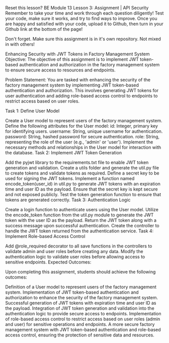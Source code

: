 Reset this lesson?
BE Module 13 Lesson 3: Assignment | API Security
Remember to take your time and work through each question diligently! Test your code, make sure it works, and try to find ways to improve. Once you are happy and satisfied with your code, upload it to Github, then turn in your Github link at the bottom of the page!

Don't forget. Make sure this assignment is in it's own repository. Not mixed in with others!

Enhancing Security with JWT Tokens in Factory Management System
Objective: The objective of this assignment is to implement JWT token-based authentication and authorization in the factory management system to ensure secure access to resources and endpoints.

Problem Statement: You are tasked with enhancing the security of the factory management system by implementing JWT token-based authentication and authorization. This involves generating JWT tokens for user authentication and adding role-based access control to endpoints to restrict access based on user roles.

Task 1: Define User Model

Create a User model to represent users of the factory management system.
Define the following attributes for the User model:
id: Integer, primary key for identifying users.
username: String, unique username for authentication.
password: String, hashed password for secure authentication.
role: String, representing the role of the user (e.g., 'admin' or 'user').
Implement the necessary methods and relationships in the User model for interaction with the database.
Task 2: Implement JWT Token Generation

Add the pyjwt library to the requirements.txt file to enable JWT token generation and validation.
Create a utils folder and generate the util.py file to create tokens and validate tokens as required.
Define a secret key to be used for signing the JWT tokens.
Implement a function named encode_token(user_id) in util.py to generate JWT tokens with an expiration time and user ID as the payload.
Ensure that the secret key is kept secure and not exposed publicly.
Test the token generation function to ensure that tokens are generated correctly.
Task 3: Authentication Logic

Create a login function to authenticate users using the User model.
Utilize the encode_token function from the util.py module to generate the JWT token with the user ID as the payload.
Return the JWT token along with a success message upon successful authentication.
Create the controller to handle the JWT token returned from the authentication service.
Task 4: Implement Role-based Access Control

Add @role_required decorator to all save functions in the controllers to validate admin and user roles before creating any data.
Modify the authentication logic to validate user roles before allowing access to sensitive endpoints.
Expected Outcomes:

Upon completing this assignment, students should achieve the following outcomes:

Definition of a User model to represent users of the factory management system.
Implementation of JWT token-based authentication and authorization to enhance the security of the factory management system.
Successful generation of JWT tokens with expiration time and user ID as the payload.
Integration of JWT token generation and validation into the authentication logic to provide secure access to endpoints.
Implementation of role-based access control to restrict access based on user roles (admin and user) for sensitive operations and endpoints.
A more secure factory management system with JWT token-based authentication and role-based access control, ensuring the protection of sensitive data and resources.
